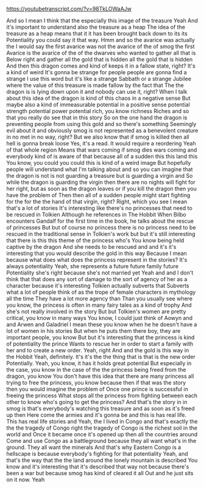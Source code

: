 https://youtubetranscript.com/?v=98TkLOWaAJw

 And so I mean I think that the especially this image of the treasure Yeah And it's important to understand also the treasure as a heap The idea of the treasure as a heap means that it it has been brought back down to its its Potentiality you could say it that way. Hmm and so the avarice was actually the I would say the first avarice was not the avarice of the of smog the first Avarice is the avarice of the of the dwarves who wanted to gather all that is Below right and gather all the gold that is hidden all the gold that is hidden And then this dragon comes and kind of keeps it in a fallow state, right? It's a kind of weird It's gonna be strange for people people are gonna find a strange I use this word but it's like a strange Sabbath or a strange Jubilee where the value of this treasure is made fallow by the fact that The the dragon is is lying down upon it and nobody can use it, right? When I talk about this idea of the dragon is kind of this chaos in a negative sense But maybe also a kind of immeasurable potential in a positive sense potential strength potential power potential rich, you know richness Riches and so that you really do see that in this story So on the one hand the dragon is preventing people from using this gold and so there's something Seemingly evil about it and obviously smog is not represented as a benevolent creature in no met in no way, right? But we also know that if smog is killed then all hell is gonna break loose Yes, it's a read. It would require a reordering Yeah of that whole region Means that wars coming if smog dies wars coming and everybody kind of is aware of that because all of a sudden this this land this You know, you could you could this is kind of a weird image But hopefully people will understand what I'm talking about and so you can imagine that the dragon is not is not guarding a treasure but is guarding a virgin and So while the dragon is guarding the virgin then there are no nights will fight for her right, but as soon as the dragon leaves or if you kill the dragon then you have the problem of Then then all of a sudden people might start fighting for the for the the hand of that virgin, right? Right, which you see I mean that's a lot of stories It's interesting like there's no princesses that need to be rescued in Tolkien Although he references in The Hobbit When Bilbo encounters Gandalf for the first time in the book, he talks about the rescue of princesses But but of course no princess there is no princess need to be rescued in the traditional sense in Tolkien's work but but it's still interesting that there is this this theme of the princess who's You know being held captive by the dragon And she needs to be rescued and and it's it's interesting that you would describe the gold in this way Because I mean because what does what does the princess represent in the stories? It's always potentiality Yeah, she represents a future future family future Potentiality she's right because she's not married yet Yeah and and I don't think that that does any sort of damage to the sort of agency of her as a character because it's interesting Tolkien actually subverts that Subverts what a lot of people think of as the trope of female characters in mythology all the time They have a lot more agency than Than you usually see where you know, the princess is often in many fairy tales as a kind of trophy And she's not really involved in the story But but Tolkien's women are pretty critical, you know in many ways You know, I could just think of Aowyn and and Arwen and Galadriel I mean these you know when he he doesn't have a lot of women in his stories But when he puts them there boy, they are important people, you know But but it's interesting that the princess is kind of potentiality the prince Wants to rescue her in order to start a family with her and to create a new order. Yeah, right And and the gold is this way in the Hobbit Yeah, definitely. It's it's the the thing that is that is the new order Potentially. Yeah, you know, it has it holds great potential But especially in the case, you know in the case of the the princess being freed from the dragon, you know You don't have this idea that there are many princess all trying to free the princess, you know because then if that was the story then you would imagine the problem of Once one prince is successful in freeing the princess What stops all the princess from fighting between each other to know who's going to get the princess? And that's the story in in smog is that's everybody's watching this treasure and as soon as it's freed up then Here come the armies and it's gonna be and this is has real life. This has real life stories and Yeah, the I lived in Congo and that's exactly the the the tragedy of Congo right the tragedy of Congo is the richest soil in the world and Once it became once it's opened up then all the countries around Come and use Congo as a battleground because they all want what's in the ground. They all want the minerals And that's why Eastern Congo is a hellscape is because everybody's fighting for that potentiality Yeah, and that's the way that the the land around the lonely mountain is described You know and it's interesting that it's described that way not because there's been a war but because smog has kind of cleared it all Out and he just sits on it now. Yeah